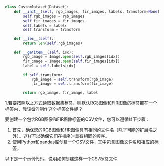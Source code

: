 ```python
class CustomDataset(Dataset):
    def __init__(self, rgb_images, fir_images, labels, transform=None):
        self.rgb_images = rgb_images
        self.fir_images = fir_images
        self.labels = labels
        self.transform = transform

    def __len__(self):
        return len(self.rgb_images)

    def __getitem__(self, idx):
        rgb_image = Image.open(self.rgb_images[idx])
        fir_image = Image.open(self.fir_images[idx])
        label = self.labels[idx]

        if self.transform:
            rgb_image = self.transform(rgb_image)
            fir_image = self.transform(fir_image)

        return rgb_image, fir_image, label
```

1.若要按照以上方式读取数据集标签，则默认RGB图像和FIR图像的标签都在一个标签内，我该如何制作这个标签文件呢？

要创建一个包含RGB图像和FIR图像标签的CSV文件，您可以遵循以下步骤：

1. 首先，确保您的RGB图像和FIR图像具有相同的文件名（除了可能的扩展名之外）。这样可以确保它们在排序时具有相同的顺序。
2. 使用Python和pandas库创建一个CSV文件，其中包含图像文件名和相应的标签。

以下是一个示例代码，说明如何创建这样一个CSV标签文件



